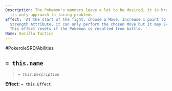 ```yaml
---
Description: The Pokemon's manners leave a lot to be desired, it is brutish and uncivilized,
  its only approach to facing problems
Effect: 'At the start of the fight, choose a Move. Increase 1 point to this Pokemon''s
  Strength Attribute, it can only perform the chosen Move but it may Evade every Round.
  This effect resets if the Pokemon is recalled from battle. '
Name: Gorilla Tactics
---
```


#PokeroleSRD/Abilities

## `= this.name`

> *`= this.Description`*

**Effect:** `= this.Effect`
